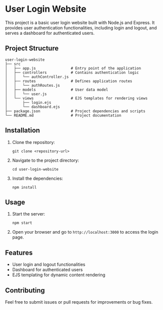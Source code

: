 # User Login Website

This project is a basic user login website built with Node.js and Express. It provides user authentication functionalities, including login and logout, and serves a dashboard for authenticated users.

## Project Structure

```
user-login-website
├── src
│   ├── app.js                # Entry point of the application
│   ├── controllers           # Contains authentication logic
│   │   └── authController.js
│   ├── routes                # Defines application routes
│   │   └── authRoutes.js
│   ├── models                # User data model
│   │   └── user.js
│   └── views                 # EJS templates for rendering views
│       ├── login.ejs
│       └── dashboard.ejs
├── package.json              # Project dependencies and scripts
└── README.md                 # Project documentation
```

## Installation

1. Clone the repository:
   ```
   git clone <repository-url>
   ```

2. Navigate to the project directory:
   ```
   cd user-login-website
   ```

3. Install the dependencies:
   ```
   npm install
   ```

## Usage

1. Start the server:
   ```
   npm start
   ```

2. Open your browser and go to `http://localhost:3000` to access the login page.

## Features

- User login and logout functionalities
- Dashboard for authenticated users
- EJS templating for dynamic content rendering

## Contributing

Feel free to submit issues or pull requests for improvements or bug fixes.